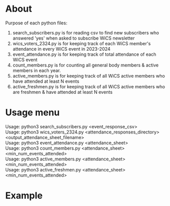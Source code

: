 # About
Purpose of each python files:
<ol>
    <li>search_subscribers.py is for reading csv to find new subscribers who answered 'yes' when asked to subscribe WiCS newsletter</li>
    <li>wics_voters_2324.py is for keeping track of each WiCS member's attendance in every WiCS event in 2023-2024</li>
    <li>event_attendance.py is for keeping track of total attendance of each WiCS event</li>
    <li>count_members.py is for counting all general body members & active members in each year.</li>
    <li>active_members.py is for keeping track of all WiCS active members who have attended at least N events</li>
    <li>active_freshmen.py is for keeping track of all WiCS active members who are freshmen & have attended at least N events</li>
</ol>

# Usage menu
Usage: python3 search_subscribers.py <event_response_csv>
<br>Usage: python3 wics_voters_2324.py <attendance_responses_directory> <output_attendance_sheet_filename>
<br>Usage: python3 event_attendance.py <attendance_sheet>
<br>Usage: python3 count_members.py <attendance_sheet> <min_num_events_attended>
<br>Usage: python3 active_members.py <attendance_sheet> <min_num_events_attended>
<br>Usage: python3 active_freshmen.py <attendance_sheet> <min_num_events_attended>

# Example